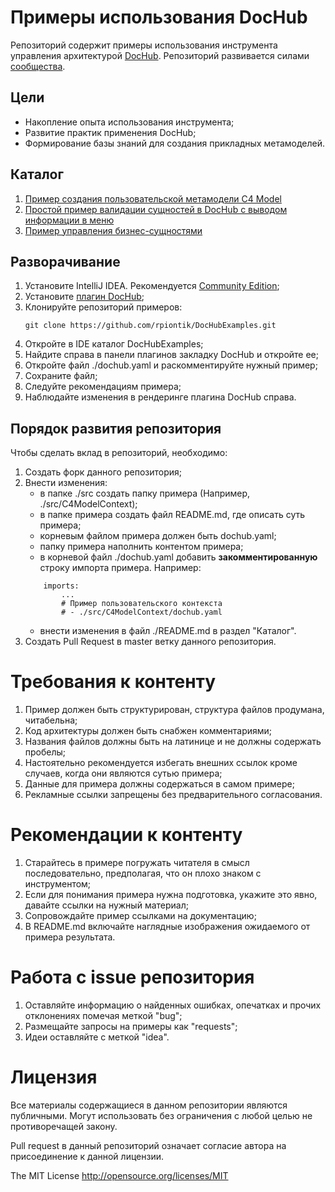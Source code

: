 # Примеры использования DocHub

Репозиторий содержит примеры использования инструмента управления архитектурой 
[DocHub](https://dochub.info/). Репозиторий развивается силами [сообщества](https://t.me/archascode). 

## Цели

* Накопление опыта использования инструмента;
* Развитие практик применения DocHub;
* Формирование базы знаний для создания прикладных метамоделей.

## Каталог

1. [Пример создания пользовательской метамодели C4 Model](src/C4Model)
2. [Простой пример валидации сущностей в DocHub с выводом информации в меню](src/validator_example)
3. [Пример управления бизнес-сущностями](src/business_entity_management)


## Разворачивание

1. Установите IntelliJ IDEA. Рекомендуется [Community Edition](https://www.jetbrains.com/idea/download/);
2. Установите [плагин DocHub](https://plugins.jetbrains.com/plugin/18518-dochub-architecture-as-code);
3. Клонируйте репозиторий примеров:
   ```
   git clone https://github.com/rpiontik/DocHubExamples.git
   ```
4. Откройте в IDE каталог DocHubExamples;
5. Найдите справа в панели плагинов закладку DocHub и откройте ее;
6. Откройте файл ./dochub.yaml и раскомментируйте нужный пример; 
7. Сохраните файл;
8. Следуйте рекомендациям примера;
9. Наблюдайте изменения в рендеринге плагина DocHub справа.

## Порядок развития репозитория

Чтобы сделать вклад в репозиторий, необходимо: 
1. Создать форк данного репозитория;
2. Внести изменения:
   * в папке ./src создать папку примера (Например, ./src/C4ModelContext);
   * в папке примера создать файл README.md, где описать суть примера;
   * корневым файлом примера должен быть dochub.yaml;
   * папку примера наполнить контентом примера;
   * в корневой файл ./dochub.yaml добавить **закомментированную** строку импорта примера. Например:
    ```
        imports:
            ...
            # Пример пользовательского контекста
            # - ./src/C4ModelContext/dochub.yaml 
    ```
   * внести изменения в файл ./README.md в раздел "Каталог".
3. Создать Pull Request в master ветку данного репозитория.

# Требования к контенту
1. Пример должен быть структурирован, структура файлов продумана, читабельна;
2. Код архитектуры должен быть снабжен комментариями;
3. Названия файлов должны быть на латинице и не должны содержать пробелы;
4. Настоятельно рекомендуется избегать внешних ссылок кроме случаев, когда они являются сутью примера;
5. Данные для примера должны содержаться в самом примере;
6. Рекламные ссылки запрещены без предварительного согласования.

# Рекомендации к контенту
1. Старайтесь в примере погружать читателя в смысл последовательно, предполагая, что он плохо знаком с инструментом;
2. Если для понимания примера нужна подготовка, укажите это явно, давайте ссылки на нужный материал;
3. Сопровождайте пример ссылками на документацию;
4. В README.md включайте наглядные изображения ожидаемого от примера результата.

# Работа с issue репозитория
1. Оставляйте информацию о найденных ошибках, опечатках и прочих отклонениях помечая меткой "bug";
2. Размещайте запросы на примеры как "requests";
3. Идеи оставляйте с меткой "idea".

# Лицензия

Все материалы содержащиеся в данном репозитории являются публичными. Могут использовать без ограничения с любой целью не противоречащей закону. 

Pull request в данный репозиторий означает согласие автора на присоединение к данной лицензии.

The MIT License http://opensource.org/licenses/MIT
